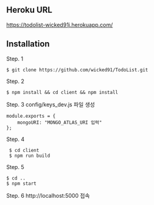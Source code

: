 ## Heroku URL
https://todolist-wicked91j.herokuapp.com/

## Installation

Step. 1
```
$ git clone https://github.com/wicked91/TodoList.git
```

Step. 2
```
$ npm install && cd client && npm install
```

Step. 3
config/keys_dev.js 파일 생성

```
module.exports = {
    mongoURI: "MONGO_ATLAS_URI 입력"
};
```
Step. 4
```
 $ cd client
 $ npm run build
```

Step. 5
```
$ cd ..
$ npm start
```

Step. 6
http://localhost:5000 접속




